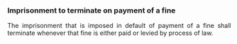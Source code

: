 ### Imprisonment to terminate on payment of a fine
<div style="text-align: justify">

The imprisonment that is imposed in default of payment of a fine shall terminate whenever that fine is either paid or levied by process of law.

</div>